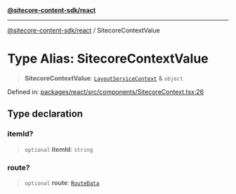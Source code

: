 [**@sitecore-content-sdk/react**](../README.md)

***

[@sitecore-content-sdk/react](../README.md) / SitecoreContextValue

# Type Alias: SitecoreContextValue

> **SitecoreContextValue**: [`LayoutServiceContext`](../interfaces/LayoutServiceContext.md) & `object`

Defined in: [packages/react/src/components/SitecoreContext.tsx:26](https://github.com/Sitecore/xmc-jss-dev/blob/a6b3d5b2c7726b1cbe6e3e80168fe00fbf6c98fd/packages/react/src/components/SitecoreContext.tsx#L26)

## Type declaration

### itemId?

> `optional` **itemId**: `string`

### route?

> `optional` **route**: [`RouteData`](../interfaces/RouteData.md)
